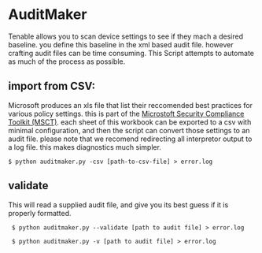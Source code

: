 # AuditMaker
Tenable allows you to scan device settings to see if they mach a desired baseline. you define this baseline in the xml based audit file. however crafting audit files can be time consuming. This Script attempts to automate as much of the process as possible.

## import from CSV:
Microsoft produces an xls file that list their reccomended best practices for various policy settings. this is part of the [Microstoft Security Compliance Toolkit (MSCT)](https://www.microsoft.com/en-us/download/details.aspx?id=55319). each sheet of this workbook can be exported to a csv with minimal configuration, and then the script can convert those settings to an audit file. please note that we recomend redirecting all interpretor output to a log file. this makes diagnostics much simpler.

``` $ python auditmaker.py -csv [path-to-csv-file] > error.log ```

## validate
This will read a supplied audit file, and give you its best guess if it is properly formatted.

``` $ python auditmaker.py --validate [path to audit file] > error.log```

``` $ python auditmaker.py -v [path to audit file] > error.log```